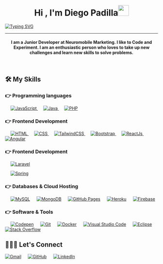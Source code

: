 <h1 align="center">Hi , I'm Diego Padilla<img src="https://media.giphy.com/media/hvRJCLFzcasrR4ia7z/giphy.gif" width="35"></h1>

<p align="center">

<a href="https://git.io/typing-svg"><img src="https://readme-typing-svg.herokuapp.com?font=Fira+Code&pause=1000&center=true&width=500&lines=Backend+Developer;Web+Engineering+Master+Student;Frontend+Enthusiast" alt="Typing SVG" /></a>

</p>

<hr/>

<h4 align="center">I am a Junior Developer at Neuromobile Marketing. I like to Code and Experiment. I am an enthusiastic person who loves to take up new challenges and learn new skills to solve problems.</h4>

<br>

##  🛠️ My Skills

###  👉 Programming languages

<p align="left" >

  &emsp;
  <a href="https://developer.mozilla.org/en-US/docs/Web/JavaScript" target="_blank">
  <img alt="JavaScript" src="https://img.shields.io/badge/JavaScript-F7DF1E?style=for-the-badge&logo=JavaScript&logoColor=white">
  </a>
  &emsp;
  <a href="https://www.java.com" target="_blank">
  <img alt="Java" src="https://img.shields.io/badge/Java-ED8B00?style=for-the-badge&logo=openjdk&logoColor=white">
  </a>
  &emsp;
  <a href="https://www.php.net/">
  <img alt="PHP" src="https://img.shields.io/badge/PHP-777BB4?style=for-the-badge&logo=php&logoColor=white"/>
  </a>

</p>

###  👉 Frontend Development

<p align="left">

&emsp;
<a href="https://www.w3.org/html/" target="_blank">
<img alt="HTML" src="https://img.shields.io/badge/HTML5-E34F26?style=for-the-badge&logo=html5&logoColor=white">
</a>
&emsp;
<a href="https://www.w3schools.com/css/" target="_blank">
<img alt="CSS" src="https://img.shields.io/badge/CSS3-1572B6?style=for-the-badge&logo=css3&logoColor=white">
</a>
&emsp;
<a href="https://tailwindcss.com" target="_blank">
<img alt="TailwindCSS" src="https://img.shields.io/badge/Tailwind_CSS-38B2AC?style=for-the-badge&logo=tailwind-css&logoColor=white">
</a>
&emsp;
<a href="https://getbootstrap.com" target="_blank">
<img alt="Bootstrap" src="https://img.shields.io/badge/Bootstrap-563D7C?style=for-the-badge&logo=bootstrap&logoColor=white"/>
</a>
&emsp;
<a href="https://es.reactjs.org" target="_blank">
<img alt="ReactJs" src="https://img.shields.io/badge/React-20232A?style=for-the-badge&logo=react&logoColor=61DAFB"/>
</a>
&emsp;
<a href="https://angular.io" target="_blank">
<img alt="Angular" src="https://img.shields.io/badge/Angular-DD0031?style=for-the-badge&logo=angular&logoColor=white"/>
</a>

</p>

###  👉 Frontend Development

<p align="left">
  
&emsp;
<a href="https://laravel.com" target="_blank">
<img alt="Laravel" src="https://img.shields.io/badge/Laravel-FF2D20?style=for-the-badge&logo=laravel&logoColor=white"/>
</a>
  
&emsp;
<a href="https://spring.io" target="_blank">
<img alt="Spring" src="https://img.shields.io/badge/Spring-6DB33F?style=for-the-badge&logo=spring&logoColor=white"/>
</a>
  
</p>

###  👉 Databases & Cloud Hosting

<p align="left">

&emsp;
<a href="https://www.mysql.com/"><img alt="MySQL" src="https://img.shields.io/badge/MySQL-00000F?style=for-the-badge&logo=mysql&logoColor=white"></a>
&emsp;
<a href="https://www.mongodb.com/"><img alt="MongoDB" src ="https://img.shields.io/badge/MongoDB-4EA94B?style=for-the-badge&logo=mongodb&logoColor=white"/></a>
&emsp;
<a href="https://www.vercel.com"><img alt="GitHub Pages" src="https://img.shields.io/badge/Vercel-000000?style=for-the-badge&logo=vercel&logoColor=white"></a>
&emsp;
<a href="https://www.heroku.com/"><img alt="Heroku" src="https://img.shields.io/badge/Heroku-430098?style=for-the-badge&logo=heroku&logoColor=white"></a>
&emsp;
<a href="https://firebase.google.com/"><img alt="Firebase" src ="https://img.shields.io/badge/Firebase-039BE5?style=for-the-badge&logo=Firebase&logoColor=white"></a>

</p>


### 👉 Software & Tools

<p>

&emsp;
<a href="#"><img alt="Codepen" src="https://img.shields.io/badge/Codepen-000000?style=for-the-badge&logo=codepen&logoColor=white"></a>
&emsp;
<a href="#"><img alt="Git" src="https://img.shields.io/badge/GIT-E44C30?style=for-the-badge&logo=git&logoColor=white"></a>
&emsp;
<a href="#"><img alt="Docker" src="https://img.shields.io/badge/docker-%230db7ed.svg?style=for-the-badge&logo=docker&logoColor=white"></a>
&emsp;
<a href="#"><img alt="Visual Studio Code" src="https://img.shields.io/badge/Visual_Studio_Code-0078D4?style=for-the-badge&logo=visual%20studio%20code&logoColor=white"></a>
&emsp;
<a href="#"><img alt="Eclipse" src="https://img.shields.io/badge/Eclipse-2C2255?style=for-the-badge&logo=eclipse&logoColor=white"></a>
&emsp;
<a href="#"><img alt="Stack Overflow" src="https://img.shields.io/badge/Stack%20Overflow-F58025?style=for-the-badge&logo=Stack%20Overflow&logoColor=white"></a>

</p>


##  🙋🏽‍♂️ Let's Connect

<a href="mailto:diegopadilla6@gmail.com"><img src="https://img.shields.io/badge/Gmail-D14836?style=for-the-badge&logo=gmail&logoColor=white" alt="Gmail"/></a>
&emsp;
<a href="https://github.com/dieegopa"><img src="https://img.shields.io/badge/GitHub-100000?style=for-the-badge&logo=github&logoColor=white" alt="GitHub"/></a>
&emsp;
<a href="https://linkedin.com/in/diego-padilla-quimbiulco"><img src="https://img.shields.io/badge/LinkedIn-0077B5?style=for-the-badge&logo=linkedin&logoColor=white" alt="LinkedIn"/></a>
</p>

